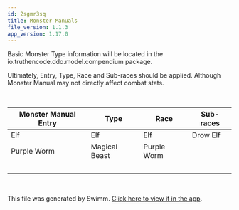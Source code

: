 ```yaml
---
id: 2sgmr3sq
title: Monster Manuals
file_version: 1.1.3
app_version: 1.17.0
---
```


Basic Monster Type information will be located in the io.truthencode.ddo.model.compendium package.

Ultimately, Entry, Type, Race and Sub-races should be applied. Although Monster Manual may not directly affect combat stats.

<br/>

| Monster Manual Entry | Type          | Race        | Sub-races |
| -------------------- | ------------- | ----------- | --------- |
| Elf                  | Elf           | Elf         | Drow Elf  |
| Purple Worm          | Magical Beast | Purple Worm | <br/>     |
| <br/>                | <br/>         | <br/>       | <br/>     |

<br/>

This file was generated by Swimm. [Click here to view it in the app](https://app.swimm.io/repos/Z2l0aHViJTNBJTNBZGRvLWNhbGMlM0ElM0F0cnV0aGVuY29kZQ==/docs/2sgmr3sq).
